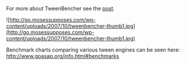 For more about TweenBencher see the [post](http://go.mosessupposes.com/?p=5).


![http://go.mosessupposes.com/wp-content/uploads/2007/10/tweenbencher-thumb1.jpg](http://go.mosessupposes.com/wp-content/uploads/2007/10/tweenbencher-thumb1.jpg)


Benchmark charts comparing various tween engines can be seen here: http://www.goasap.org/info.html#benchmarks